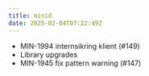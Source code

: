 ```yaml
---
title: minid
date: 2025-02-04T07:22:49Z
---
```

- MIN-1994 internsikring klient (#149)
- Library upgrades
- MIN-1945 fix pattern warning (#147)

